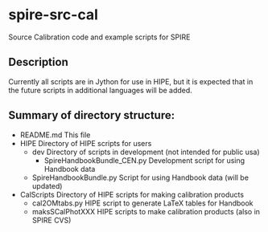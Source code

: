 spire-src-cal
==================

Source Calibration code and example scripts for SPIRE

Description
-----------
Currently all scripts are in Jython for use in HIPE, but it is expected that
in the future scripts in additional languages will be added.

Summary of directory structure:
-------------------------------
+ README.md				This file
+ HIPE					Directory of HIPE scripts for users
  + dev					Directory of scripts in development (not intended for public usa)
    - SpireHandbookBundle_CEN.py 	Development script for using Handbook data
  - SpireHandbookBundle.py 		Script for using Handbook data (will be updated)
+ CalScripts				Directory of HIPE scripts for making calibration products
  - cal2OMtabs.py       		HIPE script to generate LaTeX tables for Handbook
  - maksSCalPhotXXX			HIPE scripts to make calibration products (also in SPIRE CVS)

